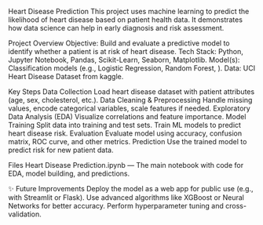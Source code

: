 Heart Disease Prediction
This project uses machine learning to predict the likelihood of heart disease based on patient health data. It demonstrates how data science can help in early diagnosis and risk assessment.

Project Overview
Objective: Build and evaluate a predictive model to identify whether a patient is at risk of heart disease.
Tech Stack: Python, Jupyter Notebook, Pandas, Scikit-Learn, Seaborn, Matplotlib.
Model(s): Classification models (e.g., Logistic Regression, Random Forest, ).
Data: UCI Heart Disease Dataset from kaggle.

Key Steps
Data Collection
Load heart disease dataset with patient attributes (age, sex, cholesterol, etc.).
Data Cleaning & Preprocessing
Handle missing values, encode categorical variables, scale features if needed.
Exploratory Data Analysis (EDA)
Visualize correlations and feature importance.
Model Training
Split data into training and test sets.
Train ML models to predict heart disease risk.
Evaluation
Evaluate model using accuracy, confusion matrix, ROC curve, and other metrics.
Prediction
Use the trained model to predict risk for new patient data.

Files
Heart Disease Prediction.ipynb — The main notebook with code for EDA, model building, and predictions.

✨ Future Improvements
Deploy the model as a web app for public use (e.g., with Streamlit or Flask).
Use advanced algorithms like XGBoost or Neural Networks for better accuracy.
Perform hyperparameter tuning and cross-validation.
